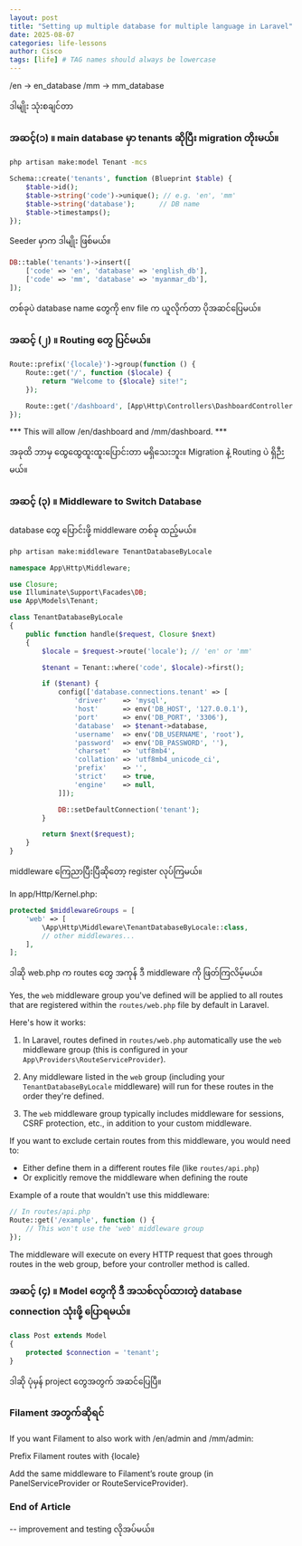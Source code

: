 ```yaml
---
layout: post
title: "Setting up multiple database for multiple language in Laravel"
date: 2025-08-07
categories: life-lessons
author: Cisco
tags: [life] # TAG names should always be lowercase
---
```


/en -> en_database
/mm -> mm_database

ဒါမျိုး သုံး‌စ‌ချင်တာ

### အဆင့်(၁) ။ main database မှာ tenants ဆိုပြီး migration တိုးမယ်။

```bash
php artisan make:model Tenant -mcs
```

```php
Schema::create('tenants', function (Blueprint $table) {
    $table->id();
    $table->string('code')->unique(); // e.g. 'en', 'mm'
    $table->string('database');      // DB name
    $table->timestamps();
});
```

Seeder မှာက ဒါမျိုး ဖြစ်မယ်။

```php
DB::table('tenants')->insert([
    ['code' => 'en', 'database' => 'english_db'],
    ['code' => 'mm', 'database' => 'myanmar_db'],
]);
```

တစ်ခုပဲ
database name တွေကို env file က ယူလိုက်တာ ပိုအဆင်ပြေမယ်။

### အဆင့် (၂) ။ Routing တွေ ပြင်မယ်။

```php
Route::prefix('{locale}')->group(function () {
    Route::get('/', function ($locale) {
        return "Welcome to {$locale} site!";
    });

    Route::get('/dashboard', [App\Http\Controllers\DashboardController::class, 'index']);
});
```

*** This will allow /en/dashboard and /mm/dashboard. ***

အခုထိ ဘာမှ ထွေထွေထူးထူးပြောင်းတာ မရှိသေးဘူး။ 
Migration နဲ့ Routing ပဲ ရှိဉီးမယ်။

### အဆင့် (၃) ။ Middleware to Switch Database

database တွေ ပြောင်းဖို့ middleware တစ်ခု ထည့်မယ်။

```bash
php artisan make:middleware TenantDatabaseByLocale
```
```php
namespace App\Http\Middleware;

use Closure;
use Illuminate\Support\Facades\DB;
use App\Models\Tenant;

class TenantDatabaseByLocale
{
    public function handle($request, Closure $next)
    {
        $locale = $request->route('locale'); // 'en' or 'mm'

        $tenant = Tenant::where('code', $locale)->first();

        if ($tenant) {
            config(['database.connections.tenant' => [
                'driver'    => 'mysql',
                'host'      => env('DB_HOST', '127.0.0.1'),
                'port'      => env('DB_PORT', '3306'),
                'database'  => $tenant->database,
                'username'  => env('DB_USERNAME', 'root'),
                'password'  => env('DB_PASSWORD', ''),
                'charset'   => 'utf8mb4',
                'collation' => 'utf8mb4_unicode_ci',
                'prefix'    => '',
                'strict'    => true,
                'engine'    => null,
            ]]);

            DB::setDefaultConnection('tenant');
        }

        return $next($request);
    }
}
```
middleware ကြေညာပြီးပြီဆိုတော့ register လုပ်ကြမယ်။


In app/Http/Kernel.php:

```php
protected $middlewareGroups = [
    'web' => [
        \App\Http\Middleware\TenantDatabaseByLocale::class,
        // other middlewares...
    ],
];
```

ဒါဆို web.php က routes ‌‌တွေ အကုန် ဒီ middleware ကို ဖြတ်ကြလိမ့်မယ်။

Yes, the `web` middleware group you've defined will be applied to all routes that are registered within the `routes/web.php` file by default in Laravel.

Here's how it works:

1. In Laravel, routes defined in `routes/web.php` automatically use the `web` middleware group (this is configured in your `App\Providers\RouteServiceProvider`).

2. Any middleware listed in the `web` group (including your `TenantDatabaseByLocale` middleware) will run for these routes in the order they're defined.

3. The `web` middleware group typically includes middleware for sessions, CSRF protection, etc., in addition to your custom middleware.

If you want to exclude certain routes from this middleware, you would need to:
- Either define them in a different routes file (like `routes/api.php`)
- Or explicitly remove the middleware when defining the route

Example of a route that wouldn't use this middleware:
```php
// In routes/api.php
Route::get('/example', function () {
    // This won't use the 'web' middleware group
});
```

The middleware will execute on every HTTP request that goes through routes in the web group, before your controller method is called.


### အဆင့် (၄) ။ Model တွေကို ဒီ အသစ်လုပ်ထားတဲ့ database connection သုံးဖို့ ပြောရမယ်။


```php
class Post extends Model
{
    protected $connection = 'tenant';
}
```

ဒါဆို ပုံမှန် project တွေအတွက် အဆင်ပြေပြီ။



### Filament အတွက်ဆိုရင်

If you want Filament to also work with /en/admin and /mm/admin:

Prefix Filament routes with {locale}

Add the same middleware to Filament’s route group (in PanelServiceProvider or RouteServiceProvider).




### End of Article
--
improvement and testing လိုအပ်မယ်။
